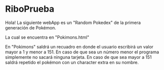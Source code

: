 # RiboPrueba
Hola! La siguiente webApp es un "Random Pokedex" de la primera generación de Pokémon. 

La cual se encuentra en "Pokimons.html"

En "Pokimons" saldrá un recuadro en donde el usuario escribirá un valor mayor a 1 y menor a 151. En caso de que sea un número menor el programa simplemente no sacará ninguna tarjeta. En caso de que sea mayor a 151 saldrá repetido el pokémon con un character extra en su nombre.


